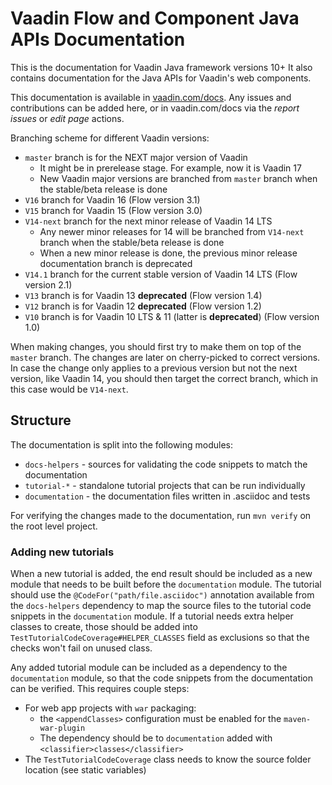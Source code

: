# Vaadin Flow and Component Java APIs Documentation

This is the documentation for Vaadin Java framework versions 10+
It also contains documentation for the Java APIs for Vaadin's web components.

This documentation is available in [vaadin.com/docs](https://vaadin.com/docs/flow/Overview.html).
Any issues and contributions can be added here, or in vaadin.com/docs via the _report issues_ or _edit page_ actions.

Branching scheme for different Vaadin versions:

 - `master` branch is for the NEXT major version of Vaadin
     - It might be in prerelease stage. For example, now it is Vaadin 17
     - New Vaadin major versions are branched from `master` branch when the stable/beta release is done
 - `V16` branch for Vaadin 16 (Flow version 3.1)
 - `V15` branch for Vaadin 15 (Flow version 3.0)
 - `V14-next` branch for the next minor release of Vaadin 14 LTS
     - Any newer minor releases for 14 will be branched from `V14-next` branch when the stable/beta release is done
     - When a new minor release is done, the previous minor release documentation branch is deprecated
 - `V14.1` branch for the current stable version of Vaadin 14 LTS (Flow version 2.1)
 - `V13` branch is for Vaadin 13 **deprecated** (Flow version 1.4)
 - `V12` branch is for Vaadin 12 **deprecated** (Flow version 1.2)
 - `V10` branch is for Vaadin 10 LTS & 11 (latter is **deprecated**) (Flow version 1.0)

When making changes, you should first try to make them on top of the `master` branch.
The changes are later on cherry-picked to correct versions.
In case the change only applies to a previous version but not the next version, like Vaadin 14, you should then target the correct branch, which in this case would be `V14-next`.

## Structure

The documentation is split into the following modules:

- `docs-helpers` - sources for validating the code snippets to match the documentation
- `tutorial-*` - standalone tutorial projects that can be run individually
- `documentation` - the documentation files written in .asciidoc and tests

For verifying the changes made to the documentation, run `mvn verify` on the root level project.

### Adding new tutorials

When a new tutorial is added, the end result should be included as a new module that needs to be built before the `documentation` module.
The tutorial should use the `@CodeFor("path/file.asciidoc")` annotation available from the `docs-helpers` dependency to map the source files to the tutorial code snippets in the `documentation` module.
If a tutorial needs extra helper classes to create, those should be added into `TestTutorialCodeCoverage#HELPER_CLASSES` field as exclusions so that the checks won't fail on unused class.

Any added tutorial module can be included as a dependency to the `documentation` module,
so that the code snippets from the documentation can be verified. This requires couple steps:
- For web app projects with `war` packaging:
  - the `<appendClasses>` configuration must be enabled for the `maven-war-plugin`
  - The dependency should be to `documentation` added with `<classifier>classes</classifier>`
- The `TestTutorialCodeCoverage` class needs to know the source folder location (see static variables)
